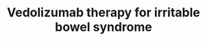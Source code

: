 ---
annotations:
- id: DOID:8778
  type: Disease Ontology
  value: Crohn's disease
- id: DOID:9778
  type: Disease Ontology
  value: irritable bowel syndrome
- id: DOID:8577
  type: Disease Ontology
  value: ulcerative colitis
- id: CL:0002139
  parent: native cell
  type: Cell Type Ontology
  value: endothelial cell of vascular tree
- id: CL:0000542
  parent: native cell
  type: Cell Type Ontology
  value: lymphocyte
authors:
- Eweitz
citedin: ''
communities: []
description: '"Vedolizumab is a humanized monoclonal antibody with a predominantly
  gastrointestinal effect. It specifically inhibits leucocyte integrin α4β7, thus
  preventing its interaction with mucosal vascular addressin cell adhesion molecule
  1 (MAdCAM-1), which is involved in the migration of lymphocytes from the blood stream
  to the intestinal tissue. Vedolizumab is indicated in the treatment of moderate
  to severe active Crohn''s disease and ulcerative colitis in adult patients with
  poor response, loss of response, or intolerance to conventional treatment or to
  tumour necrosis factor alpha (TNF-α) antagonists."  Inspired by Figure 1 in https://pubmed.ncbi.nlm.nih.gov/31470005/.  Vedolizumab
  is also known by its trade name, Entyvio.'
last-edited: 2025-02-03
ndex: null
organisms:
- Homo sapiens
redirect_from:
- /index.php/Pathway:WP5512
- /instance/WP5512
- /instance/WP5512_r136453
revision: r136453
schema-jsonld:
- '@context': https://schema.org/
  '@id': https://wikipathways.github.io/pathways/WP5512.html
  '@type': Dataset
  creator:
    '@type': Organization
    name: WikiPathways
  description: '"Vedolizumab is a humanized monoclonal antibody with a predominantly
    gastrointestinal effect. It specifically inhibits leucocyte integrin α4β7, thus
    preventing its interaction with mucosal vascular addressin cell adhesion molecule
    1 (MAdCAM-1), which is involved in the migration of lymphocytes from the blood
    stream to the intestinal tissue. Vedolizumab is indicated in the treatment of
    moderate to severe active Crohn''s disease and ulcerative colitis in adult patients
    with poor response, loss of response, or intolerance to conventional treatment
    or to tumour necrosis factor alpha (TNF-α) antagonists."  Inspired by Figure 1
    in https://pubmed.ncbi.nlm.nih.gov/31470005/.  Vedolizumab is also known by its
    trade name, Entyvio.'
  keywords:
  - ICAM1
  - ITGA2
  - ITGA4
  - ITGB1
  - ITGB2
  - ITGB7
  - MADCAM1
  - SELE
  - SELPLG
  - VCAM1
  - Vedolizumab
  license: CC0
  name: Vedolizumab therapy for irritable bowel syndrome
seo: CreativeWork
title: Vedolizumab therapy for irritable bowel syndrome
wpid: WP5512
---